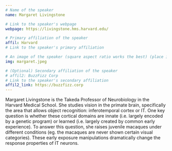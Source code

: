```yaml
---
# Name of the speaker
name: Margaret Livingstone

# Link to the speaker's webpage
webpage: https://livingstone.hms.harvard.edu/

# Primary affiliation of the speaker
affil: Harvard
# Link to the speaker's primary affiliation

# An image of the speaker (square aspect ratio works the best) (place in the `assets/img/speakers` directory)
img: margaret.jpeg

# (Optional) Secondary affiliation of the speaker
# affil2: BuzzFizz Corp
# Link to the speaker's secondary affiliation 
affil2_link: https://buzzfizz.corp
---
```


<!-- Whatever you write below will show up as the speaker's bio -->

Margaret Livingstone is the Takeda Professor of Neurobiology in the Harvard Medical School. She studies vision in the primate brain, specifically the area that allows object recognition: inferotemporal cortex or IT. One key question is whether these cortical domains are innate (i.e. largely encoded by a genetic program) or learned (i.e. largely created by common early experience). To answer this question, she raises juvenile macaques under different conditions (eg. the macaques are never shown certain visual categories). These early exposure manipulations dramatically change the response properties of IT neurons. 